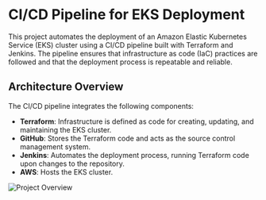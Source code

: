 # CI/CD Pipeline for EKS Deployment

This project automates the deployment of an Amazon Elastic Kubernetes Service (EKS) cluster using a CI/CD pipeline built with Terraform and Jenkins. The pipeline ensures that infrastructure as code (IaC) practices are followed and that the deployment process is repeatable and reliable.

## Architecture Overview

The CI/CD pipeline integrates the following components:

- **Terraform**: Infrastructure is defined as code for creating, updating, and maintaining the EKS cluster.
- **GitHub**: Stores the Terraform code and acts as the source control management system.
- **Jenkins**: Automates the deployment process, running Terraform code upon changes to the repository.
- **AWS**: Hosts the EKS cluster.

![Project Overview](https://github.com/dhyey2209/terraform-jenkins-eks/blob/main/images/visual_image%20.png)

